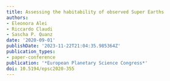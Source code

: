 ```yaml
---
title: Assessing the habitability of observed Super Earths
authors:
- Eleonora Alei
- Riccardo Claudi
- Sascha P. Quanz
date: '2020-09-01'
publishDate: '2023-11-22T21:04:35.985364Z'
publication_types:
- paper-conference
publication: '*European Planetary Science Congress*'
doi: 10.5194/epsc2020-355
---
```


